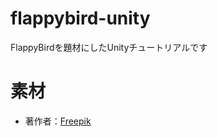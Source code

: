 # flappybird-unity
FlappyBirdを題材にしたUnityチュートリアルです


# 素材

- 著作者：<a href="https://jp.freepik.com/free-vector/flat-design-animation-frames-element-collection_31630031.htm#query=%E3%82%A2%E3%83%8B%E3%83%A1%E3%83%BC%E3%82%B7%E3%83%A7%E3%83%B3%E3%81%AE%E9%B3%A5&position=4&from_view=keyword&track=sph">Freepik</a>


